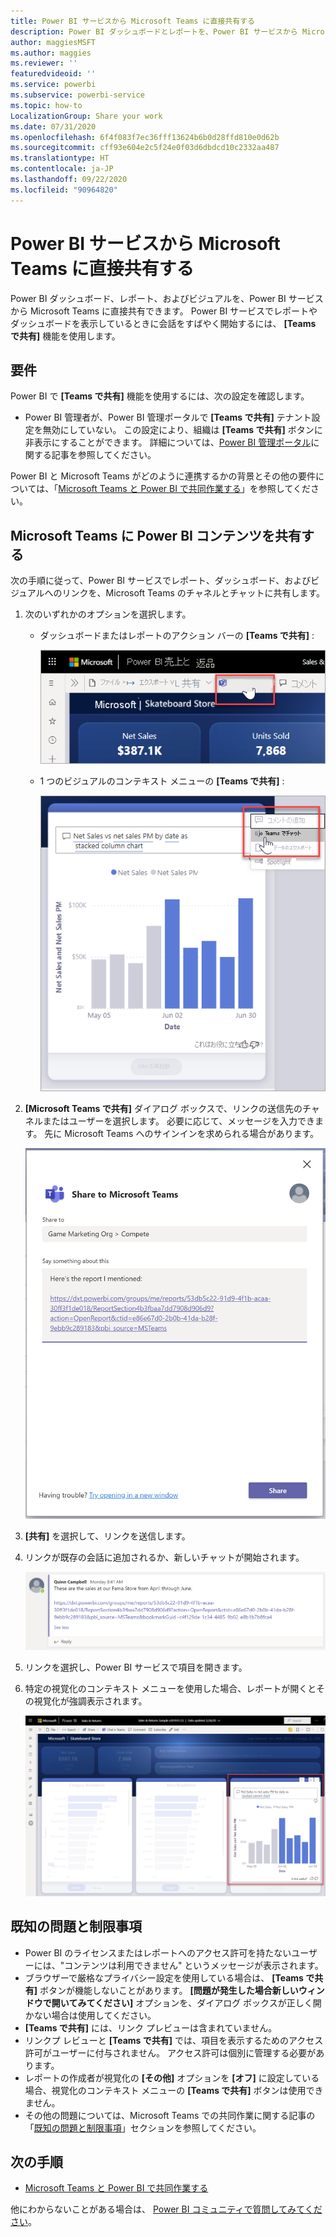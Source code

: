 ```yaml
---
title: Power BI サービスから Microsoft Teams に直接共有する
description: Power BI ダッシュボードとレポートを、Power BI サービスから Microsoft Teams に直接共有できます。
author: maggiesMSFT
ms.author: maggies
ms.reviewer: ''
featuredvideoid: ''
ms.service: powerbi
ms.subservice: powerbi-service
ms.topic: how-to
LocalizationGroup: Share your work
ms.date: 07/31/2020
ms.openlocfilehash: 6f4f083f7ec36fff13624b6b0d28ffd810e0d62b
ms.sourcegitcommit: cff93e604e2c5f24e0f03d6dbdcd10c2332aa487
ms.translationtype: HT
ms.contentlocale: ja-JP
ms.lasthandoff: 09/22/2020
ms.locfileid: "90964820"
---
```

# <a name="share-directly-to-microsoft-teams-from-the-power-bi-service"></a>Power BI サービスから Microsoft Teams に直接共有する

Power BI ダッシュボード、レポート、およびビジュアルを、Power BI サービスから Microsoft Teams に直接共有できます。 Power BI サービスでレポートやダッシュボードを表示しているときに会話をすばやく開始するには、 **[Teams で共有]** 機能を使用します。

## <a name="requirements"></a>要件

Power BI で **[Teams で共有]** 機能を使用するには、次の設定を確認します。

- Power BI 管理者が、Power BI 管理ポータルで **[Teams で共有]** テナント設定を無効にしていない。 この設定により、組織は **[Teams で共有]** ボタンに非表示にすることができます。 詳細については、[Power BI 管理ポータル](../admin/service-admin-portal.md#share-to-teams-tenant-setting)に関する記事を参照してください。

Power BI と Microsoft Teams がどのように連携するかの背景とその他の要件については、「[Microsoft Teams と Power BI で共同作業する](service-collaborate-microsoft-teams.md)」を参照してください。

## <a name="share-power-bi-content-to-microsoft-teams"></a>Microsoft Teams に Power BI コンテンツを共有する

次の手順に従って、Power BI サービスでレポート、ダッシュボード、およびビジュアルへのリンクを、Microsoft Teams のチャネルとチャットに共有します。

1. 次のいずれかのオプションを選択します。

   * ダッシュボードまたはレポートのアクション バーの **[Teams で共有]** :

       ![アクション バーの [Teams で共有] ボタンのスクリーンショット。](media/service-share-report-teams/service-teams-share-to-teams-action-bar-button.png)
    
   * 1 つのビジュアルのコンテキスト メニューの **[Teams で共有]** :
    
      ![視覚化のコンテキスト メニューの [Teams で共有] ボタンのスクリーンショット。](media/service-share-report-teams/service-teams-share-to-teams-visual-context-menu.png)

1. **[Microsoft Teams で共有]** ダイアログ ボックスで、リンクの送信先のチャネルまたはユーザーを選択します。 必要に応じて、メッセージを入力できます。 先に Microsoft Teams へのサインインを求められる場合があります。

    ![情報とメッセージが表示された [Microsoft Teams で共有] ダイアログ ボックスのスクリーンショット。](media/service-share-report-teams/service-teams-share-to-teams-dialog.png)

1. **[共有]** を選択して、リンクを送信します。
    
1. リンクが既存の会話に追加されるか、新しいチャットが開始されます。

    ![Power BI 項目へのリンクが含まれる Microsoft Teams の会話のスクリーンショット。](media/service-share-report-teams/service-teams-share-to-teams-deep-link.png)

1. リンクを選択し、Power BI サービスで項目を開きます。

1. 特定の視覚化のコンテキスト メニューを使用した場合、レポートが開くとその視覚化が強調表示されます。

    ![特定の視覚化が強調表示されて開かれた Power BI レポートのスクリーンショット。](media/service-share-report-teams/service-teams-share-to-teams-spotlight-visual.png)


## <a name="known-issues-and-limitations"></a>既知の問題と制限事項

- Power BI のライセンスまたはレポートへのアクセス許可を持たないユーザーには、"コンテンツは利用できません" というメッセージが表示されます。
- ブラウザーで厳格なプライバシー設定を使用している場合は、 **[Teams で共有]** ボタンが機能しないことがあります。 **[問題が発生した場合新しいウィンドウで開いてみてください]** オプションを、ダイアログ ボックスが正しく開かない場合は使用してください。
- **[Teams で共有]** には、リンク プレビューは含まれていません。
- リンクプ レビューと **[Teams で共有]** では、項目を表示するためのアクセス許可がユーザーに付与されません。 アクセス許可は個別に管理する必要があります。
- レポートの作成者が視覚化の **[その他]** オプションを **[オフ]** に設定している場合、視覚化のコンテキスト メニューの **[Teams で共有]** ボタンは使用できません。
- その他の問題については、Microsoft Teams での共同作業に関する記事の「[既知の問題と制限事項](service-collaborate-microsoft-teams.md#known-issues-and-limitations)」セクションを参照してください。

## <a name="next-steps"></a>次の手順

- [Microsoft Teams と Power BI で共同作業する](service-collaborate-microsoft-teams.md)

他にわからないことがある場合は、 [Power BI コミュニティで質問してみてください](https://community.powerbi.com/)。
